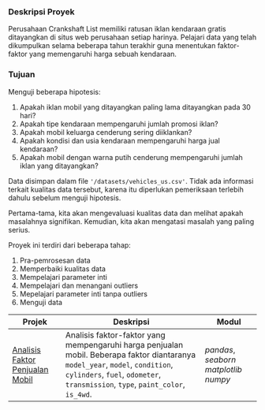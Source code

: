 ### Deskripsi Proyek
Perusahaan Crankshaft List memiliki ratusan iklan kendaraan gratis ditayangkan di situs web perusahaan setiap harinya. Pelajari data yang telah dikumpulkan selama beberapa tahun terakhir guna menentukan faktor-faktor yang memengaruhi harga sebuah kendaraan.

### Tujuan
Menguji beberapa hipotesis:
1. Apakah iklan mobil yang ditayangkan paling lama ditayangkan pada 30 hari?
2. Apakah tipe kendaraan mempengaruhi jumlah promosi iklan?
3. Apakah mobil keluarga cenderung sering diiklankan?
4. Apakah kondisi dan usia kendaraan mempengaruhi harga jual kendaraan?
5. Apakah mobil dengan warna putih cenderung mempengaruhi jumlah iklan yang ditayangkan?

Data disimpan dalam file `'/datasets/vehicles_us.csv'`. Tidak ada informasi terkait kualitas data tersebut, karena itu diperlukan pemeriksaan terlebih dahulu sebelum menguji hipotesis.

Pertama-tama, kita akan mengevaluasi kualitas data dan melihat apakah masalahnya signifikan. Kemudian, kita akan mengatasi masalah yang paling serius.
 
Proyek ini terdiri dari beberapa tahap:
 1. Pra-pemrosesan data
 2. Memperbaiki kualitas data
 3. Mempelajari parameter inti
 4. Mempelajari dan menangani outliers
 5. Mepelajari parameter inti tanpa outliers
 4. Menguji data

| Projek | Deskripsi | Modul |
| ------- | ------- | ------- |
| [Analisis Faktor Penjualan Mobil](https://github.com/) | Analisis faktor-faktor yang mempengaruhi harga penjualan mobil. Beberapa faktor diantaranya `model_year`, `model`, `condition`, `cylinders`, `fuel`, `odometer`, `transmission`, `type`, `paint_color`, `is_4wd`. | *pandas*, *seaborn* *matplotlib* *numpy* |
